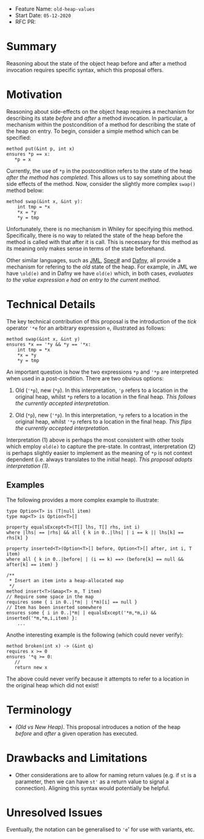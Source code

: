 - Feature Name: `old-heap-values`
- Start Date: `05-12-2020`
- RFC PR:

# Summary

Reasoning about the state of the object heap before and after a method
invocation requires specific syntax, which this proposal offers.

# Motivation

Reasoning about side-effects on the object heap requires a mechanism
for describing its state _before_ and _after_ a method invocation.  In
particular, a mechanism within the postcondition of a method for
describing the state of the heap on entry.  To begin, consider a
simple method which can be specified:

```
method put(&int p, int x)
ensures *p == x:
   *p = x
```

Currently, the use of `*p` in the postcondition refers to the state of
the heap _after the method has completed_.  This allows us to say
something about the side effects of the method.  Now, consider the
slightly more complex `swap()` method below:

```
method swap(&int x, &int y):
    int tmp = *x
    *x = *y
    *y = tmp
```

Unfortunately, there is no mechanism in Whiley for specifying this
method.  Specifically, there is no way to related the state of the
heap before the method is called with that after it is call.  This is
necessary for this method as its meaning only makes sense in terms of
the state beforehand.

Other similar languages, such as
[JML](https://en.wikipedia.org/wiki/Java_Modeling_Language),
[Spec#](https://en.wikipedia.org/wiki/Spec_Sharp) and
[Dafny](https://en.wikipedia.org/wiki/Dafny), all provide a mechanism
for refering to the _old_ state of the heap.  For example, in JML we
have `\old(e)` and in Dafny we have `old(e)` which, in both cases,
_evaluates to the value expression `e` had on entry to the current
method_.

# Technical Details

The key technical contribution of this proposal is the introduction of
the _tick_ operator `'*e` for an arbitrary expression `e`, illustrated
as follows:

```
method swap(&int x, &int y)
ensures *x == '*y && *y == '*x:
    int tmp = *x
    *x = *y
    *y = tmp
```

An important question is how the two expressions `*p` and `'*p` are
interpreted when used in a post-condition.  There are two obvious
options:

1. Old (`'*p`), new (`*p`).  In this interpretation, `'p` refers to a
location in the original heap, whilst `*p` refers to a location in the
final heap.  _This follows the currently accepted interpretation._

2. Old (`*p`), new (`'*p`).  In this interpretation, `*p` refers to a
location in the original heap, whilst `'*p` refers to a location in the
final heap.  _This flips the currently accepted interpretation._

Interpretation (1) above is perhaps the most consistent with other
tools which employ `old(e)` to capture the pre-state.  In contrast,
interpretation (2) is perhaps slightly easier to implement as the
meaning of `*p` is not context dependent (i.e. always translates to
the initial heap).  _This proposal adopts interpretation (1)_.

## Examples

The following provides a more complex example to illustrate:

```
type Option<T> is (T|null item)
type map<T> is Option<T>[]

property equalsExcept<T>(T[] lhs, T[] rhs, int i)
where |lhs| == |rhs| && all { k in 0..|lhs| | i == k || lhs[k] == rhs[k] }

property inserted<T>(Option<T>[] before, Option<T>[] after, int i, T item)
where all { k in 0..|before| | (i == k) ==> (before[k] == null && after[k] == item) }

/**
 * Insert an item into a heap-allocated map
 */
method insert<T>(&map<T> m, T item)
// Require some space in the map
requires some { i in 0..|*m| | (*m)[i] == null }
// Item has been inserted somewhere
ensures some { i in 0..|*m| | equalsExcept('*m,*m,i) && inserted('*m,*m,i,item) }:
    ...
```

Anothe interesting example is the following (which could never verify):

```
method broken(int x) -> (&int q)
requires x >= 0
ensures '*q >= 0:
   //
   return new x
```

The above could never verify because it attempts to refer to a
location in the original heap which did not exist!

# Terminology

   * *(Old vs New Heap)*.  This proposal introduces a notion of the
      heap _before_ and _after_ a given operation has executed.

# Drawbacks and Limitations

   * Other considerations are to allow for naming return values
     (e.g. if `st` is a parameter, then we can have `st'` as a return
     value to signal a connection).  Aligning this syntax would
     potentially be helpful.

# Unresolved Issues

Eventually, the notation can be generalised to `'e`' for use with
variants, etc.